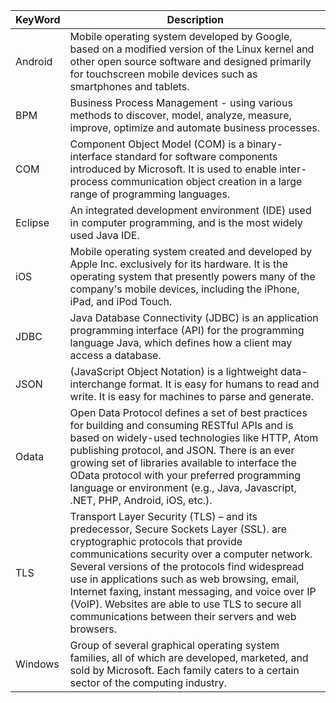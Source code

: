 | KeyWord  				| Description	|
|-					|-		|
| <a name="android"></a>Android				| Mobile operating system developed by Google, based on a modified version of the Linux kernel and other open source software and designed primarily for touchscreen mobile devices such as smartphones and tablets.|
| <a name="bpm"></a>BPM				|	Business Process Management - using various methods to discover, model, analyze, measure, improve, optimize and automate business processes.|
| <a name="com"></a>COM				|	Component Object Model (COM) is a binary-interface standard for software components introduced by Microsoft. It is used to enable inter-process communication object creation in a large range of programming languages.|
|<a name="eclipse"></a>Eclipse			|	An integrated development environment (IDE) used in computer programming, and is the most widely used Java IDE.|
|<a name="ios"></a>iOS			|Mobile operating system created and developed by Apple Inc. exclusively for its hardware. It is the operating system that presently powers many of the company's mobile devices, including the iPhone, iPad, and iPod Touch.|
|<a name="jdbc"></a>JDBC			|	Java Database Connectivity (JDBC) is an application programming interface (API) for the programming language Java, which defines how a client may access a database. |
|<a name="json"></a>JSON | (JavaScript Object Notation) is a lightweight data-interchange format. It is easy for humans to read and write. It is easy for machines to parse and generate.|
|<a name="odata"></a>Odata			|	Open Data Protocol defines a set of best practices for building and consuming RESTful APIs and is based on widely-used technologies like HTTP, Atom publishing protocol, and JSON. There is an ever growing set of libraries available to interface the OData protocol with your preferred programming language or environment (e.g., Java, Javascript, .NET, PHP, Android, iOS, etc.).|
|<a name="tls"></a>TLS			|Transport Layer Security (TLS) – and its predecessor, Secure Sockets Layer (SSL). are cryptographic protocols that provide communications security over a computer network. Several versions of the protocols find widespread use in applications such as web browsing, email, Internet faxing, instant messaging, and voice over IP (VoIP). Websites are able to use TLS to secure all communications between their servers and web browsers.|
|<a name="windows"></a>Windows			|Group of several graphical operating system families, all of which are developed, marketed, and sold by Microsoft. Each family caters to a certain sector of the computing industry.|


